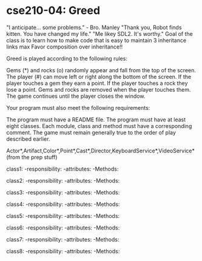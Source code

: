 # cse210-04: Greed

"I anticipate... some problems." - Bro. Manley
"Thank you, Robot finds kitten. You have changed my life."
"Me likey SDL2. It's worthy."
Goal of the class is to learn how to make code that is easy to maintain
3 inheritance links max
Favor composition over inheritance!!

Greed is played according to the following rules:

Gems (*) and rocks (o) randomly appear and fall from the top of the screen.
The player (#) can move left or right along the bottom of the screen.
If the player touches a gem they earn a point.
If the player touches a rock they lose a point.
Gems and rocks are removed when the player touches them.
The game continues until the player closes the window.


Your program must also meet the following requirements:

The program must have a README file.
The program must have at least eight classes.
Each module, class and method must have a corresponding comment.
The game must remain generally true to the order of play described earlier.

Actor*,Artifact,Color*,Point*,Cast*,Director,KeyboardService*,VideoService*(from the prep stuff)

class1:
    -responsibility:
    -attributes:
    -Methods:

class2:
    -responsibility:
    -attributes:
    -Methods:

class3:
    -responsibility:
    -attributes:
    -Methods:

class4:
    -responsibility:
    -attributes:
    -Methods:

class5:
    -responsibility:
    -attributes:
    -Methods:

class6:
    -responsibility:
    -attributes:
    -Methods:

class7:
    -responsibility:
    -attributes:
    -Methods:

class8:
    -responsibility:
    -attributes:
    -Methods:
